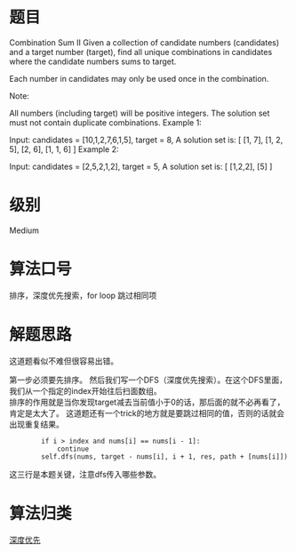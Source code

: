 # 题目
Combination Sum II
Given a collection of candidate numbers (candidates) and a target number (target), find all unique combinations in candidates where the candidate numbers sums to target.

Each number in candidates may only be used once in the combination.

Note:

All numbers (including target) will be positive integers.
The solution set must not contain duplicate combinations.
Example 1:

Input: candidates = [10,1,2,7,6,1,5], target = 8,
A solution set is:
[
  [1, 7],
  [1, 2, 5],
  [2, 6],
  [1, 1, 6]
]
Example 2:

Input: candidates = [2,5,2,1,2], target = 5,
A solution set is:
[
  [1,2,2],
  [5]
]
# 级别 
Medium

# 算法口号
排序，深度优先搜索，for loop 跳过相同项

# 解题思路
这道题看似不难但很容易出错。

第一步必须要先排序。
然后我们写一个DFS（深度优先搜索）。在这个DFS里面，我们从一个指定的index开始往后扫面数组。<br>
排序的作用就是当你发现target减去当前值小于0的话，那后面的就不必再看了，肯定是太大了。
这道题还有一个trick的地方就是要跳过相同的值，否则的话就会出现重复结果。

            if i > index and nums[i] == nums[i - 1]:
                continue
            self.dfs(nums, target - nums[i], i + 1, res, path + [nums[i]])
            
这三行是本题关键，注意dfs传入哪些参数。

# 算法归类
<a href="../../../DFS.md">深度优先</a>